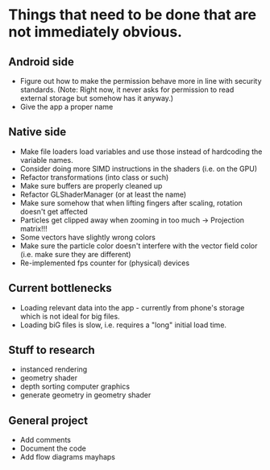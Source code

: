 # Things that need to be done that are not immediately obvious.

## Android side
- Figure out how to make the permission behave more in line with security standards. (Note: Right now, it never asks for permission to read external storage but somehow has it anyway.)
- Give the app a proper name

## Native side
- Make file loaders load variables and use those instead of hardcoding the variable names.
- Consider doing more SIMD instructions in the shaders (i.e. on the GPU)
- Refactor transformations (into class or such)
- Make sure buffers are properly cleaned up
- Refactor GLShaderManager (or at least the name)
- Make sure somehow that when lifting fingers after scaling, rotation doesn't get affected
- Particles get clipped away when zooming in too much ->  Projection matrix!!!
- Some vectors have slightly wrong colors
- Make sure the particle color doesn't interfere with the vector field color (i.e. make sure they are different)
- Re-implemented fps counter for (physical) devices

## Current bottlenecks
- Loading relevant data into the app - currently from phone's storage which is not ideal for big files.
- Loading biG files is slow, i.e. requires a "long" initial load time.

## Stuff to research
- instanced rendering
- geometry shader
- depth sorting computer graphics
- generate geometry in geometry shader

## General project
- Add comments
- Document the code
- Add flow diagrams mayhaps